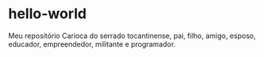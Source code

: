 # hello-world
Meu repositório
Carioca do serrado tocantinense, pai, filho, amigo, esposo, educador, empreendedor, militante e programador.
